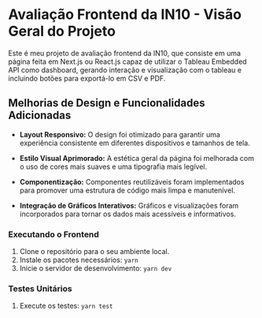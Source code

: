 # Avaliação Frontend da IN10 - Visão Geral do Projeto

Este é meu projeto de avaliação frontend da IN10, que consiste em uma página feita em Next.js ou React.js capaz de utilizar o Tableau Embedded API como dashboard, gerando interação e visualização com o tableau e incluindo botões para exportá-lo em CSV e PDF. 

## Melhorias de Design e Funcionalidades Adicionadas

- **Layout Responsivo:** O design foi otimizado para garantir uma experiência consistente em diferentes dispositivos e tamanhos de tela.
  
- **Estilo Visual Aprimorado:** A estética geral da página foi melhorada com o uso de cores mais suaves e uma tipografia mais legível.

- **Componentização:** Componentes reutilizáveis foram implementados para promover uma estrutura de código mais limpa e manutenível.

- **Integração de Gráficos Interativos:** Gráficos e visualizações foram incorporados para tornar os dados mais acessíveis e informativos.


### Executando o Frontend

1. Clone o repositório para o seu ambiente local.
2. Instale os pacotes necessários: `yarn`
3. Inicie o servidor de desenvolvimento: `yarn dev`

### Testes Unitários

1. Execute os testes: `yarn test`
